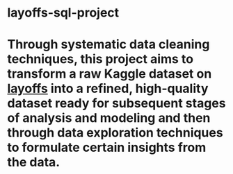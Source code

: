 # layoffs-sql-project

# Through systematic data cleaning techniques, this project aims to transform a raw Kaggle dataset on [layoffs](https://www.kaggle.com/datasets/swaptr/layoffs-2022) into a refined, high-quality dataset ready for subsequent stages of analysis and modeling and then through data exploration techniques to formulate certain insights from the data.
